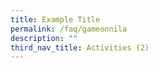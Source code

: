 ```yaml
---
title: Example Title
permalink: /faq/gameonnila
description: ""
third_nav_title: Activities (2)
---
```

